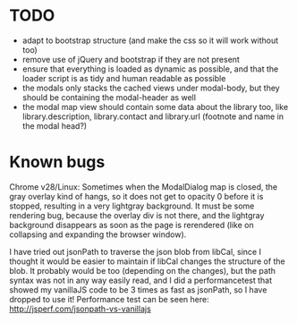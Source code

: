 TODO
====
* adapt to bootstrap structure (and make the css so it will work without too)
* remove use of jQuery and bootstrap if they are not present
* ensure that everything is loaded as dynamic as possible, and that the loader script is as tidy and human readable as possible
* the modals only stacks the cached views under modal-body, but they should be containing the modal-header as well
* the modal map view should contain some data about the library too, like library.description, library.contact and library.url (footnote and name in the modal head?)

Known bugs
==========
Chrome v28/Linux: Sometimes when the ModalDialog map is closed, the gray overlay kind of hangs, so it does not get to opacity 0 before it is stopped, resulting in a very lightgray background. It must be some rendering bug, because the overlay div is not there, and the lightgray background disappears as soon as the page is rerendered (like on collapsing and expanding the browser window).

I have tried out jsonPath to traverse the json blob from libCal, since I thought it would be easier to maintain if libCal changes the structure of the blob. It probably would be too (depending on the changes), but the path syntax was not in any way easily read, and I did a performancetest that showed my vanillaJS code to be 3 times as fast as jsonPath, so I have dropped to use it! Performance test can be seen here: http://jsperf.com/jsonpath-vs-vanillajs


